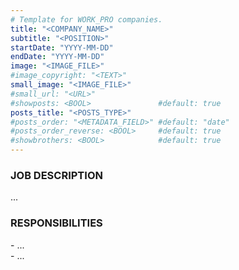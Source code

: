 ```yaml
---
# Template for WORK_PRO companies.
title: "<COMPANY_NAME>"
subtitle: "<POSITION>"
startDate: "YYYY-MM-DD"
endDate: "YYYY-MM-DD"
image: "<IMAGE_FILE>"
#image_copyright: "<TEXT>"
small_image: "<IMAGE_FILE>"
#small_url: "<URL>"
#showposts: <BOOL>               #default: true
posts_title: "<POSTS_TYPE>"
#posts_order: "<METADATA_FIELD>" #default: "date"
#posts_order_reverse: <BOOL>     #default: true
#showbrothers: <BOOL>            #default: true
---
```


<h3>JOB DESCRIPTION</h3>
...
<br>

<h3>RESPONSIBILITIES</h3>
- ...<br>
- ...<br>
